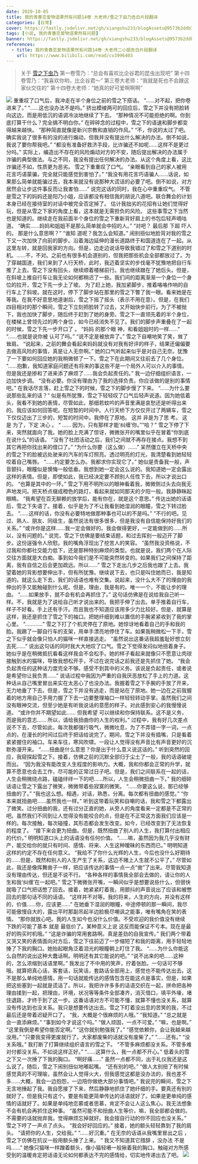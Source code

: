 ```yaml
---
date: 2020-10-05
title: 我的青春恋爱物语果然有问题14卷 大老师/雪之下虫乃告白片段翻译
categories: [日常]
cover: https://fastly.jsdelivr.net/gh/xiangshu233/blogAssets@9573b2ddb7b6bdb79afcc877fd55839f22b389b2/2020/10/13/c016adcb8e9bdf5d02f795d4a7f72db8.png
tags: [小说, 我的青春恋爱物语果然有问题]
banner: https://fastly.jsdelivr.net/gh/xiangshu233/blogAssets@9573b2ddb7b6bdb79afcc877fd55839f22b389b2/2020/10/13/c016adcb8e9bdf5d02f795d4a7f72db8.png
references:
  - title: 我的青春恋爱物语果然有问题14卷 大老师二小姐告白片段翻译
    url: https://www.bilibili.com/read/cv3996403
---
```


>关于 [雪之下虫乃](https://zh.moegirl.org.cn/index.php?title=%E9%9B%AA%E4%B9%8B%E4%B8%8B%E9%9B%AA%E4%B9%83&>mobileaction=toggle_view_desktop)
>第一卷雪乃：“总会有喜欢比企谷君的昆虫出现吧”
>第十四卷雪乃：“我喜欢你哟，比企谷君～”
>第三卷大老师：“我就是死也不会跟这家伙交往的”
>第十四卷大老师：“她真的好可爱啊啊啊”

![](https://fastly.jsdelivr.net/gh/xiangshu233/blogAssets@9f267796da9ddde3b06aa82bee09352bc00ebc61/2020/10/13/df6357368369d9ffb02105b3c5c1e55c.png)
重重叹了口气后，我冲走在半个身位之前的雪之下搭话。
“......对不起，把你卷进来了。”
“......这也没办法不是吗。”
挤出模棱两可的回应后，雪之下并没有把脸转向这边，而是用低沉的语调冷淡地继续了下去。
“那种情况不可能拒绝的啊。你到底打算干什么？完全搞不明白你。”
在碎碎念的过程中，雪之下的语速和脚步都变得越来越快。
“那种简直就像是新兴宗教和直销的作风。”
“不，你说的太过了吧。确实我说了很多有的没的进行煽动，但我并没有提出什么解决的办法。倒不如说，我说了要你帮我吧。”
“都没有准备好救济手段，比诈骗还不如呢......这样不是更过分吗。”
实际上，编造出不存在的风险煽动对方的不安，随后提出解决的办法属于诈骗的典型做法。与之不同，我没有提出任何解决的办法。从这个角度上看，这比诈骗还不如，性质更为恶劣。  雪之下重重叹了口气。
“亲眼看到自己的家人被用花言巧语蒙骗，完全就只能感觉到害怕了。”
“我没有用花言巧语骗人......话说，如果那么简单就能骗过去，我本来就没有说那种大谎话的必要了吧。倒不如说，对方居然会让步这件事反而让我害怕......”
说完这话的同时，我在心中重重叹气。  不管是雪之下的妈妈还是阳乃小姐，应该都没有相信我的胡说八道吧。联合舞会的计划本身已经在接待室的对话中被完全否定掉了。  估计我拙劣的花招有让她们觉得好玩，但是从雪之下家的角度上看，这本就是无需担负的风险。  这些事雪之下当然也是知道的。继续走在我前面半个身位的雪之下重新背好肩上的书包后轻声嘀咕道。
“确实......妈妈和姐姐不是那么简单就会中招的人。”
“对吧？ 最后那 下超 吓人的。  那是什么意思啊？”
“谁知 道呢？我怎么会知道。”
闹别扭似地脸背对我的雪之下又一次加快了向前的脚步。沿着海边延伸的漫长道路终于和国道连在了一起。从这里左转，就是回我家的方向。但是，边走边说话导致我错过了和雪之下道别的时机。......不，不对。之前也有很多机会道别的，但我把那些机会全部都放过了。为了穿越国道，我们来到了人行天桥，此时，我迈着坚实的步伐毫不犹豫地把自行车推了上去。雪之下没有回头，继续顺着楼梯前行。我也继续跟在了她后头。但是，在斜坡上推自行车让我无论如何都稍迟了一些。我们间的距离渐渐一个身位一个身位的拉开，雪之下先一步上了坡。  为了赶上她，我加紧脚步，推着咯咯作响的自行车上了斜坡。就在这时，停下了脚步站在那里的雪之下瞥了我一眼。看来她是在等我。在我不好意思地道谢后，雪之下摇了摇头（表示不用在意）。但是，在我们四目相对的那个瞬间，雪之下立刻把脸转了过去，又开始快步前行。为了不被抛下，我也加快了脚步，随后终于赶到了她的身旁。雪之下一直领先着的半个身位，在楼梯上曾领先过的两个身位，如今已经消失不见了。我们的脚步声重叠在了一起的时候，雪之下先一步开口了 。
“妈妈 的那个眼  神，和看姐姐时的一样......”
“......也就是说你被 认可了吗。”
“说不定是被放弃了。”
雪之下自嘲地笑了笑，耸了耸肩。
“说起来，之前的舞会看起来妈妈就没有对我有好评的样子，结果还偏偏要去做高风险的事情，真是让人无奈啊。”
她的口气听起来似乎是对自己无奈。犹豫了一下要如何回应她的我稍微顿了一下。雪之下在此期间又往前去了几个身位。
“......抱歉，我知道家庭问题还有将来的事这些不是一个局外人可以介入的事情。但是我还是掺和了进来添了麻烦了......我会负起责任的。”
我一边仔细组织语言，一边加快步调。
“没有必要。你没有理由为了我的选择负责。你应该做的是别的事情吧。”
在我话尽言落，赶上雪之下的时候，雪之下的脚步慢了下来。
“......为什么要说那些乱来的话？”
似是有所犹豫，雪之下轻轻叹了口气后轻声说道。因为她低着头，我看不到她的表情，尽管如此，那细若蚊吟的声音里满是哀愁还是听得出来的。我应该如何回答呢。在短暂的时间中。人行天桥下方仅仅开过了两辆车，雪之下仅仅迈出了三步的，短暂的时间中。我停在了原地。  这并 非是为了思 考。 这是 为了，下定  决心 。  “  ...... 因为，只有那样才能‘纠缠’你。”“哈？”  雪之下停了下来，突然就面向了我。她的脸上充满了惊讶，微微张开的嘴里似乎在冒着“你到底在说什么”的话语。
“没有了社团活动之后，我们之间就不再存在接点。我想不到其它再把你找出来的借口了。”
“为什么你要（这么做）......”
呆然僵立在天桥中央的雪之下的脸被远处驶来的汽车的车灯照亮。透过明亮的灯光，我清楚看到她轻轻咬着自己嘴唇。
“......约定要怎么办。我都求你实现它了。”
她似是责备我一般，声音颤抖，眼瞳似是懊悔一般低垂。我想到她一定会这么说的。我知道她一定会露出这样的表情。但是，即使如此，我已经决定要不顾别人任性下去，所以才说出口的。
“也算是其中的一环。”
雪之下用不明所以的眼神看着我，微微侧过头去向我无声地发问。把天桥点缀成橙色的路灯，看起来就如同那天的夕阳一般。我静静眯起眼睛。
“我希望在百无聊赖的放学后，能有你在，就是这个意思。”
传达出她的话语后，雪之下失语了。接着，似乎是为了不让我看到她湿润的眼瞳，雪之下转过脸去。
“......这样的话，你没有必要特地做那种事也可以的不是吗。”
“不行的吧。见过、熟人、朋友、同级生，虽然说法有很多很多，但是我没有自信能保持好我们的关系。”
“或许你是这样......我一定会做好的。我会做得更好，一定能做到的......所以，没有问题的。”
说完，雪之下仿佛是要结束话题，和过去挥别一般迈开了脚步。这份逞强令人欣慰。我的嘴角浮现出了挖苦人的笑容。
“虽然我没资格说，不过我和你都社交能力低下，还是那种特别麻烦的类型。也就是说，我们两个在人际交往方面就是大白痴。事到如今我们是不可能突然转变的。如果我们之间保持了距离，我有自信之后会更加疏远。所以......”
雪之下走出几步之后我也跟了上去。我望着她的背影想要伸出手，但有所犹豫。继续说下去，也只是叫住她而已，我是知道的。就这么走下去，我们的话语也难有交集。说起来，没什么大不了的理由的我伸出的手又能触碰到什么呢。但是，理由，我是有的。唯一一个，不能让步的理由。
“......如果放手，就不会有机会再抓住了。”
这句话仿佛是在说给我自己听一样。不，我就是为了说给自己听才说出来的。我把手伸了出去。单手推着自行车，样子不好看。手上还有手汗。而且我也不知道应该用多少力比较好。但是，就算是这样，我还是抓住了雪之下的袖口。把她纤细到难以置信的手腕紧紧收到了我的掌心里。
“............”
雪之下打了个机灵停在了原地。她惊讶地看着自己的手和我的脸。我踢了一脚自行车的支架，用单手漂亮地停住了车。如果我稍微松一下手，雪之下似乎就会像只怕人的猫咪一样直接逃走。
“虽然说出这番话我超羞耻好想立刻去死......”
说出这句话的同时我大大地叹了口气。雪之下觉得发闷似地扭着身子。她似乎是在稍微抵抗看看这样我会不会松手。她的样子看起来就像只不愿意让肉球接触到水的猫咪，导致我想松开手，不过在说完话之前我还是先抓住了她。
“我会负起责任的这种话力度完全不够。感受不到其中的义务。该说是负起责任，或者说是希望你让我负责......”
说话过程中我因为严重的自我厌恶放松了手上的力道。这种话从自己嘴里冒出来实在太恶心了也没办法。我握着雪之下手腕的手放了开来，无力地垂了下去。但是，雪之下并没有逃走，而是站在了原地。她一边在之前我握着的地方用自己手用力握了下去一边要整理袖口一样轻轻转动手掌。虽然我们之间没有眼神交流，但至少她是有听我说话的意愿的样子。对此感到安心的我慢慢说道。
“或许你并不期望如此...... 但我希望 可以继续和你保持联系。这不是义务，而是我的意志...... 所以，请给我扭曲你的人生的权利。”
过程中，我有好几次差点说不下去，尽管如此，每次我都强行吸气，微微吐息，为了不弄错一字一词，一点点的，在漫长的时间过后终于把话给说完了。期间，雪之下并没有插嘴，只是看着紧紧握住的袖口。车来车往，寒风吹啸。一段让人觉得没有声音比有声音更好的沉默弥漫开来。
“......扭曲是什么意思？你是出于什么意义说这话的。”
听到突然的回应，我窥探起雪之下。接着，仿佛之前的沉默全部归于尘土了一般，我的话语破堤而出。
“因为我没有能改变人生程度的影响力。大概，我和你都会正常的升学，就算不愿意也会去工作，尽可能的正常过日子吧。但是，我们之间联系在一起的话，人生会稍微绕点路，磕磕绊绊一下的吧......所以，人生会稍微扭曲一下。”
我的细碎话语让雪之下露出了微笑，微微带着些寂寞的微笑。
“......你要这么说，那已经够扭曲的了。”
“我也这么想。相遇，对话，熟悉，分离。每次都有扭曲的感觉。”
“你本来就扭曲吧......虽然我也一样。”
听到这带着玩笑和自嘲的话，我和雪之下都露出了微笑。过分扭曲的我，还有过分正直的她，从旁人的角度看来一定都是不正常的吧。虽然我们不同到让人觉得没有能咬合的点，但是在不正常这方面我们应该是一样的。每次接触，每次碰撞，其形态都会发生改变。如今，已经改变到了无法恢复的程度了。
“接下来会更为扭曲。但是，既然扭曲了别人的人生，我打算付出相应的代价。”
明明知道口头上的话语没有任何价值。
“......嘛，虽然因为我几乎没有财产，能交给你的就只有时间、感情、将来、人生这种暧昧的东西而已。”
明明知道这样的约定不存在任何意义。
“我给不了你什么光辉的人生，今后也没什么好期待的......但是，既然和别人的人生产生了关系，这边不赌上人生就不公平了。”
尽管如此，我还是像挥舞凿子一样，把应该传达的事情一点一点“凿”了出来。尽管我知道没有理由传达，但还是不说不行。
“各种各样的事情我全部会去做的，请让你的人生和我‘纠缠’在一起吧。”
雪之下微微张开嘴，一瞬间似乎是想要说些什么，但很快就吸了口气把话憋了回去。接着，她紧紧盯着我，用颤抖的声音说出了应该和被憋回去的那句话不同的话语。
“这样并不对等。我的将来，人生的方向，并没有这样的，价值......你，应该更......”
在她垂下湿润的眼瞳，中途停顿的那一瞬间，我尽可能傲慢自大的，露出平时那副吊起半边脸极尽嘲讽之能事，唯有嘴角在笑的表情。
“那你就放心吧。我的人生如今也没什么价值。不受欢迎的我价值没有继续 下跌的可能了基本 就是 最低价了。某种意义上说 这反而能保证不亏本。现在是最好的购买时机哦。”
“这是诈骗的常用套路啊。真是差劲的自我宣传。”
我们两个带着又哭又笑的表情面向对方后，雪之下往前迈了一步缩短了和我的距离，用手轻轻地捶了下我的胸口。她抬起眼角泛着泪光的眼瞳朝上盯住了我。
“......为什么你能这么自然的说出这种大蠢话啊。明明还有其它能说的吧。”
“说不出来的吧......这种的，怎么浓缩到话语里啊。”
我发出了不中用的笑声，拧着张脸。一句话可不够哦。就算把真心话，客套话，玩笑话，套路话全部用上，感觉也不能传达出去。这不是那么单纯地感情。用一句话就能传达的感情包含在能这点是事实，但是，如果把这些塞到一起就是谎话了。所以，我把许许多多的话语交织在一起，拼命把各种理由揉到一起，把理由，环境，状况等等条件全部凑齐，消灭借口，填平外壕，堵住退路，才终于到了这一步。这番话语对方不可能不懂，就算不懂也没关系，就算没有传达到也没关系。我只是想要传达出去。雪之下盯着没出息的苦笑的我，不过最后还是带着迟疑开口了。
“我，大概是个很麻烦的人哦。”
“我知道。”
“总之就是会一直添麻烦。”
“事到如今才说这个吗。”
“做人顽固，一点不可爱。”
“嘛，也是啊。”
“这里我倒是希望你能否定啊。”
“这你就别勉强我了。”
“感觉依赖你，会让我越来越没用。”
“只要我变得更废就行了。大家都废柴的话就没有废柴了。”
“......还有。”
“没关系哦。”
我打断了打算继续组织语言的雪之下。
“不管多麻烦都没关系。不管多难对付都没关系。不如说这样正好。”
“......这算什么，我一点都不开心。”
低着头的雪之下又一次捶了下我的胸口。
“啊好痛......”
虽然一点都不同，出于礼仪我还是这么说了。随后，雪之下闹别扭似地嘟起嘴。
“还有别的吧。”
“做人太别扭了有时候感觉真的不可理喻，虽然会让人觉得火大，但我感觉这都是没办法的，我也差不多......大概，我会一边抱怨，一边陪你做绝大部分事情吧。”
我说完的瞬间，雪之下无言地捶起了我。我自愿接了下来，然后静静地抓住了她纤细的手。要真还有别的就好了。但是我只有这个。要是有能更简单传达的话语就好了。如果是更单纯的感情的话就好了。如果是单纯地恋慕或者思慕，肯定不会让人这么焦心。我无法想象不会有机会再抓住这种事。
“虽然可能不和扭曲人生等价，嘛，我全部都会做的。不需要的话就抛弃我。觉得麻烦忘掉就好。我会擅自行动的你不回应也没关系。”
雪之下哼了一声点了点头。
“我会好好回应的。”
接着，她的额头轻轻靠到了我的肩头。
“请把你的人生，交给我。”
“......好沉重。”
在无奈的话语从我嘴里冒出之后 ，雪之下仿佛在抗议一般用额头捶了上来。
“ 我又不知道其它措辞 ，没办法  不是吗......”
她像只猫咪一样蹭着额头，像小猫轻嗫一般揪着我的胸口。触碰对方所感受到的温暖肯定把话语无论如何都表达不完的感情给，切实地传递出去了吧。
![](https://fastly.jsdelivr.net/gh/xiangshu233/blogAssets@9573b2ddb7b6bdb79afcc877fd55839f22b389b2/2020/10/13/c016adcb8e9bdf5d02f795d4a7f72db8.png)